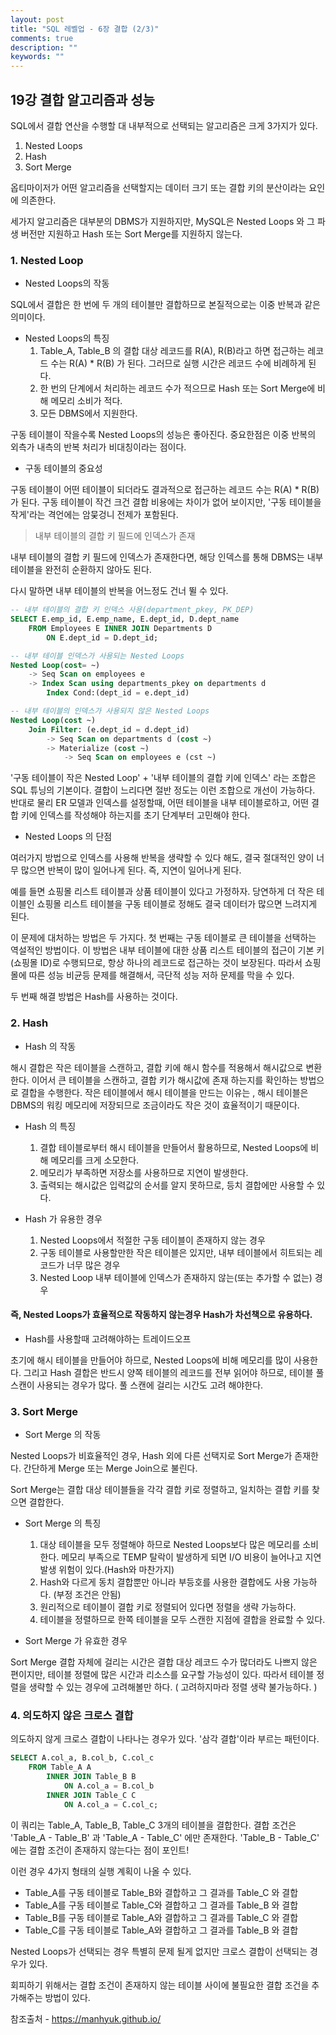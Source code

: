 ```yaml
---
layout: post
title: "SQL 레벨업 - 6장 결합 (2/3)"
comments: true
description: ""
keywords: ""
---
```



## 19강 결합 알고리즘과 성능

SQL에서 결합 연산을 수행할 대 내부적으로 선택되는 알고리즘은 크게 3가지가 있다.

1. Nested Loops
2. Hash
3. Sort Merge

옵티마이저가 어떤 알고리즘을 선택할지는 데이터 크기 또는 결합 키의 분산이라는 요인에 의존한다.

세가지 알고리즘은 대부분의 DBMS가 지원하지만, MySQL은 Nested Loops 와 그 파생 버전만 지원하고 Hash 또는 Sort Merge를 지원하지 않는다.



### 1. Nested Loop



- Nested Loops의 작동

SQL에서 결합은 한 번에 두 개의 테이블만 결합하므로 본질적으로는 이중 반복과 같은 의미이다.

- Nested Loops의 특징
  1. Table_A, Table_B 의 결합 대상 레코드를 R(A), R(B)라고 하면 접근하는 레코드 수는 R(A) * R(B) 가 된다. 그러므로 실행 시간은 레코드 수에 비례하게 된다.
  2. 한 번의 단계에서 처리하는 레코드 수가 적으므로 Hash 또는 Sort Merge에 비해 메모리 소비가 적다.
  3. 모든 DBMS에서 지원한다.

구동 테이블이 작을수록 Nested Loops의 성능은 좋아진다. 중요한점은 이중 반복의 외측가 내측의 반복 처리가 비대칭이라는 점이다.



- 구동 테이블의 중요성

구동 테이블이 어떤 테이블이 되더라도 결과적으로 접근하는 레코드 수는 R(A) * R(B) 가 된다. 구동 테이블이 작건 크건 결합 비용에는 차이가 없어 보이지만, '구동 테이블을 작게'라는 격언에는 암뭊겅니 전제가 포함된다.

> 내부 테이블의 결합 키 필드에 인덱스가 존재

내부 테이블의 결합 키 필드에 인덱스가 존재한다면, 해당 인덱스를 통해 DBMS는 내부 테이블을 완전히 순환하지 않아도 된다.

다시 말하면 내부 테이블의 반복을 어느정도 건너 뛸 수 있다.

```sql
-- 내부 테이블의 결합 키 인덱스 사용(department_pkey, PK_DEP)
SELECT E.emp_id, E.emp_name, E.dept_id, D.dept_name
	FROM Employees E INNER JOIN Departments D
		ON E.dept_id = D.dept_id;
```





```sql
-- 내부 테이블 인덱스가 사용되는 Nested Loops
Nested Loop(cost= ~)
	-> Seq Scan on employees e
	-> Index Scan using departments_pkey on departments d
		Index Cond:(dept_id = e.dept_id)
```



```sql
-- 내부 테이블의 인덱스가 사용되지 않은 Nested Loops
Nested Loop(cost ~)
	Join Filter: (e.dept_id = d.dept_id)
		-> Seq Scan on departments d (cost ~)
		-> Materialize (cost ~)
			-> Seq Scan on employees e (cst ~)
```





'구동 테이블이 작은 Nested Loop' + '내부 테이블의 결합 키에 인덱스' 라는 조합은 SQL 튜닝의 기본이다. 결합이 느리다면 절반 정도는 이런 조합으로 개선이 가능하다. 반대로 물리 ER 모델과 인덱스를 설정할때, 어떤 테이블을 내부 테이블로하고, 어떤 결합 키에 인덱스를 작성해야 하는지를 초기 단계부터 고민해야 한다.



- Nested Loops 의 단점

여러가지 방법으로 인덱스를 사용해 반복을 생략할 수 있다 해도, 결국 절대적인 양이 너무 많으면 반복이 많이 일어나게 된다. 즉, 지연이 일어나게 된다.

예를 들면 쇼핑몰 리스트 테이블과 상품 테이블이 있다고 가정하자. 당연하게 더 작은 테이블인 쇼핑몰 리스트 테이블을 구동 테이블로 정해도 결국 데이터가 많으면 느려지게 된다.

이 문제에 대처하는 방법은 두 가지다. 첫 번째는 구동 테이블로 큰 테이블을 선택하는 역설적인 방법이다. 이 방법은 내부 테이블에 대한 상품 리스트 테이블의 접근이 기본 키 (쇼핑몰 ID)로 수행되므로, 항상 하나의 레코드로 접근하는 것이 보장된다.  따라서 쇼핑몰에 따른 성능 비균등 문제를 해결해서, 극단적 성능 저하 문제를 막을 수 있다.

두 번째 해결 방법은 Hash를 사용하는 것이다.



### 2. Hash



- Hash 의 작동

해시 결합은 작은 테이블을 스캔하고, 결합 키에 해시 함수를 적용해서 해시값으로 변환한다. 이어서 큰 테이블을 스캔하고, 결합 키가 해시값에 존재 하는지를 확인하는 방법으로 결합을 수행한다. 작은 테이블에서 해시 테이블을 만드는 이유는 , 해시 테이블은 DBMS의 워킹 메모리에 저장되므로 조금이라도 작은 것이 효율적이기 때문이다.



- Hash 의 특징
  1. 결합 테이블로부터 해시 테이블을 만들어서 활용하므로, Nested Loops에 비해 메모리를 크게 소모한다.
  2. 메모리가 부족하면 저장소를 사용하므로 지연이 발생한다.
  3. 출력되는 해시값은 입력값의 순서를 알지 못하므로, 등치 결합에만 사용할 수 있다.





- Hash 가 유용한 경우
  1. Nested Loops에서 적절한 구동 테이블이 존재하지 않는 경우
  2. 구동 테이블로 사용할만한 작은 테이블은 있지만, 내부 테이블에서 히트되는 레코드가 너무 많은 경우
  3. Nested Loop 내부 테이블에 인덱스가 존재하지 않는(또는 추가할 수 없는) 경우



#### 즉, Nested Loops가 효율적으로 작동하지 않는경우 Hash가 차선책으로 유용하다.





- Hash를 사용할때 고려해야하는 트레이드오프

초기에 해시 테이블을 만들어야 하므로, Nested Loops에 비해 메모리를 많이 사용한다. 그리고 Hash 결합은 반드시 양쪽 테이블의 레코드를 전부 읽어야 하므로, 테이블 풀 스캔이 사용되는 경우가 많다. 풀 스캔에 걸리는 시간도 고려 해야한다.



### 3. Sort Merge



- Sort Merge 의 작동

Nested Loops가 비효율적인 경우, Hash 외에 다른 선택지로 Sort Merge가 존재한다. 간단하게 Merge 또는 Merge Join으로 불린다. 



Sort Merge는 결합 대상 테이블들을 각각 결합 키로 정렬하고, 일치하는 결합 키를 찾으면 결합한다.



- Sort Merge 의 특징
  1. 대상 테이블을 모두 정렬해야 하므로 Nested Loops보다 많은 메모리를 소비한다. 메모리 부족으로 TEMP 탈락이 발생하게 되면 I/O 비용이 늘어나고 지연 발생 위험이 있다.(Hash와 마찬가지)
  2. Hash와 다르게 동치 결합뿐만 아니라 부등호를 사용한 결합에도 사용 가능하다. (부정 조건은 안됨)
  3. 원리적으로 테이블이 결합 키로 정렬되어 있다면 정렬을 생략 가능하다.
  4. 테이블을 정렬하므로 한쪽 테이블을 모두 스캔한 지점에 결합을 완료할 수 있다.



- Sort Merge 가 유효한 경우

Sort Merge 결합 자체에 걸리는 시간은 결합 대상 레코드 수가 많더라도 나쁘지 않은 편이지만, 테이블 정렬에 많은 시간과 리소스를 요구할 가능성이 있다. 따라서 테이블 정렬을 생략할 수 있는 경우에 고려해볼만 하다. ( 고려하지마라 정렬 생략 불가능하다. )



### 4. 의도하지 않은 크로스 결합



의도하지 않게 크로스 결합이 나타나는 경우가 있다. '삼각 결합'이라 부르는 패턴이다.



```sql
SELECT A.col_a, B.col_b, C.col_c
	FROM Table_A A
    	INNER JOIN Table_B B
    		ON A.col_a = B.col_b
    	INNER JOIN Table_C C
    		ON A.col_a = C.col_c;
```



이 쿼리는 Table_A, Table_B, Table_C 3개의 테이블을 결합한다. 결합 조건은 'Table_A - Table_B' 과 'Table_A - Table_C' 에만 존재한다.  'Table_B - Table_C' 에는 결합 조건이 존재하지 않는다는 점이 포인트!



이런 경우 4가지 형태의 실행 계획이 나올 수 있다.



- Table_A를 구동 테이블로 Table_B와 결합하고 그 결과를 Table_C 와 결합
- Table_A를 구동 테이블로 Table_C와 결합하고 그 결과를 Table_B 와 결합
- Table_B를 구동 테이블로 Table_A와 결합하고 그 결과를 Table_C 와 결합
- Table_C를 구동 테이블로 Table_A와 결합하고 그 결과를 Table_B 와 결합



Nested Loops가 선택되는 경우 특별히 문제 될게 없지만 크로스 결합이 선택되는 경우가 있다.

회피하기 위해서는 결합 조건이 존재하지 않는 테이블 사이에 불필요한 결합 조건을 추가해주는 방법이 있다.


참조출처 - https://manhyuk.github.io/







